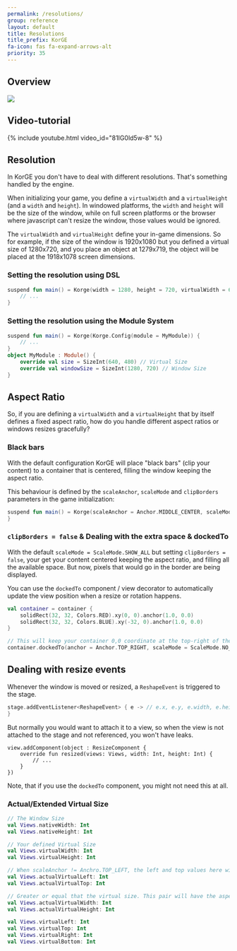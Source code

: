 ```yaml
---
permalink: /resolutions/
group: reference
layout: default
title: Resolutions
title_prefix: KorGE
fa-icon: fas fa-expand-arrows-alt
priority: 35
---
```




## Overview

<!-- https://docs.google.com/drawings/d/1Zoql1LIfBDdp44reYey5dfPyThOd89rFyCeRw9GUMfc/edit?usp=sharing -->
![](/i/virtual-size.avif)

## Video-tutorial

{% include youtube.html video_id="81IG0ld5w-8" %}

## Resolution

In KorGE you don't have to deal with different resolutions. That's something handled by the engine.

When initializing your game, you define a `virtualWidth` and a `virtualHeight` (and a `width` and `height`).
In windowed platforms, the `width` and `height` will be the size of the window, while on full screen platforms
or the browser where javascript can't resize the window, those values would be ignored.

The `virtualWidth` and `virtualHeight` define your in-game dimensions. So for example,
if the size of the window is 1920x1080 but you defined a virtual size of 1280x720, and you place an object
at 1279x719, the object will be placed at the 1918x1078 screen dimensions.

### Setting the resolution using DSL

```kotlin
suspend fun main() = Korge(width = 1280, height = 720, virtualWidth = 640, virtualHeight = 480) {
    // ...
}
```

### Setting the resolution using the Module System

```kotlin
suspend fun main() = Korge(Korge.Config(module = MyModule)) {
    // ...
}
object MyModule : Module() {
	override val size = SizeInt(640, 480) // Virtual Size
	override val windowSize = SizeInt(1280, 720) // Window Size
}
```

## Aspect Ratio

So, if you are defining a `virtualWidth` and a `virtualHeight` that by itself defines a fixed aspect ratio,
how do you handle different aspect ratios or windows resizes gracefully?

### Black bars

With the default configuration KorGE will place "black bars" (clip your content) to a container that is centered,
filling the window keeping the aspect ratio.

This behaviour is defined by the `scaleAnchor`, `scaleMode` and `clipBorders` parameters in the game initialization:

```kotlin
suspend fun main() = Korge(scaleAnchor = Anchor.MIDDLE_CENTER, scaleMode = ScaleMode.SHOW_ALL, clipBorders = true) {
}
```

### `clipBorders = false` & Dealing with the extra space & dockedTo

With the default `scaleMode = ScaleMode.SHOW_ALL` but setting `clipBorders = false`, your get your content centered
keeping the aspect ratio, and filling all the available space. But now, pixels that would go in the border are being
displayed.

You can use the `dockedTo` component / view decorator to automatically update the view position when a resize
or rotation happens.

```kotlin
val container = container {
    solidRect(32, 32, Colors.RED).xy(0, 0).anchor(1.0, 0.0)
    solidRect(32, 32, Colors.BLUE).xy(-32, 0).anchor(1.0, 0.0)
}

// This will keep your container 0,0 coordinate at the top-right of the window independently to the virtual aspect ratio
container.dockedTo(anchor = Anchor.TOP_RIGHT, scaleMode = ScaleMode.NO_SCALE)
```

## Dealing with resize events

Whenever the window is moved or resized, a `ReshapeEvent` is triggered to the stage.

```kotlin
stage.addEventListener<ReshapeEvent> { e -> // e.x, e.y, e.width, e.height
}
```

But normally you would want to attach it to a view, so when the view is not attached to the stage and not referenced,
you won't have leaks.

```
view.addComponent(object : ResizeComponent {
    override fun resized(views: Views, width: Int, height: Int) {
        // ...
    }
})
```

Note, that if you use the `dockedTo` component, you might not need this at all.

### Actual/Extended Virtual Size

```kotlin
// The Window Size
val Views.nativeWidth: Int
val Views.nativeHeight: Int

// Your defined Virtual Size
val Views.virtualWidth: Int
val Views.virtualHeight: Int

// When scaleAnchor != Anchro.TOP_LEFT, the left and top values here will contain the "border" gap between the top-left of the window and your actual content in the virtual space
val Views.actualVirtualLeft: Int
val Views.actualVirtualTop: Int

// Greater or equal that the virtual size. This pair will have the aspect ratio of the window (not the virtual size aspect ratio)
val Views.actualVirtualWidth: Int
val Views.actualVirtualHeight: Int

val Views.virtualLeft: Int
val Views.virtualTop: Int
val Views.virtualRight: Int
val Views.virtualBottom: Int
```
